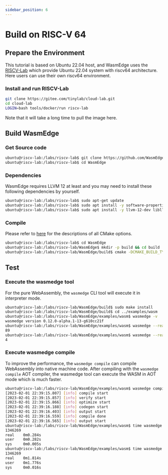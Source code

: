 ```yaml
---
sidebar_position: 6
---
```


# Build on RISC-V 64

## Prepare the Environment

This tutorial is based on Ubuntu 22.04 host, and WasmEdge uses the [RISCV-Lab](https://gitee.com/tinylab/riscv-lab) which provide Ubuntu 22.04 system with riscv64 architecture. Here users can use their own riscv64 environment.

### Install and run RISCV-Lab

```bash
git clone https://gitee.com/tinylab/cloud-lab.git
cd cloud-lab
LOGIN=bash tools/docker/run riscv-lab
```

Note that it will take a long time to pull the image here.

## Build WasmEdge

### Get Source code

```bash
ubuntu@riscv-lab:/labs/riscv-lab$ git clone https://github.com/WasmEdge/WasmEdge.git
ubuntu@riscv-lab:/labs/riscv-lab$ cd WasmEdge
```

### Dependencies

WasmEdge requires LLVM 12 at least and you may need to install these following dependencies by yourself.

```bash
ubuntu@riscv-lab:/labs/riscv-lab$ sudo apt-get update
ubuntu@riscv-lab:/labs/riscv-lab$ sudo apt install -y software-properties-common cmake libboost-all-dev
ubuntu@riscv-lab:/labs/riscv-lab$ sudo apt install -y llvm-12-dev liblld-12-dev
```

### Compile

Please refer to [here](../build_from_src.md#cmake-building-options) for the descriptions of all CMake options.

```bash
ubuntu@riscv-lab:/labs/riscv-lab$ cd WasmEdge
ubuntu@riscv-lab:/labs/riscv-lab/WasmEdge$ mkdir -p build && cd build
ubuntu@riscv-lab:/labs/riscv-lab/WasmEdge/build$ cmake -DCMAKE_BUILD_TYPE=Release .. && make -j
```

## Test

### Execute the wasmedge tool

For the pure WebAssembly, the `wasmedge` CLI tool will execute it in interpreter mode.

```bash
ubuntu@riscv-lab:/labs/riscv-lab/WasmEdge/build$ sudo make install
ubuntu@riscv-lab:/labs/riscv-lab/WasmEdge/build$ cd ../examples/wasm
ubuntu@riscv-lab:/labs/riscv-lab/WasmEdge/examples/wasm$ wasmedge -v
wasmedge version 0.12.0-alpha.1-13-g610cc21f
ubuntu@riscv-lab:/labs/riscv-lab/WasmEdge/examples/wasm$ wasmedge --reactor fibonacci.wasm fib 10
89
ubuntu@riscv-lab:/labs/riscv-lab/WasmEdge/examples/wasm$ wasmedge --reactor add.wasm add 2 2
4
```

### Execute wasmedge compile

To improve the performance, the `wasmedge compile` can compile WebAssembly into native machine code. After compiling with the `wasmedge compile` AOT compiler, the wasmedge tool can execute the WASM in AOT mode which is much faster.

```bash
ubuntu@riscv-lab:/labs/riscv-lab/WasmEdge/examples/wasm$ wasmedge compile fibonacci.wasm fibonacci_aot.wasm
[2023-02-01 22:39:15.807] [info] compile start
[2023-02-01 22:39:15.857] [info] verify start
[2023-02-01 22:39:15.866] [info] optimize start
[2023-02-01 22:39:16.188] [info] codegen start
[2023-02-01 22:39:16.403] [info] output start
[2023-02-01 22:39:16.559] [info] compile done
[2023-02-01 22:39:16.565] [info] output start
ubuntu@riscv-lab:/labs/riscv-lab/WasmEdge/examples/wasm$ time wasmedge --reactor fibonacci_aot.wasm fib 30
1346269
real    0m0.284s
user    0m0.282s
sys     0m0.005s
ubuntu@riscv-lab:/labs/riscv-lab/WasmEdge/examples/wasm$ time wasmedge --reactor fibonacci.wasm fib 30
1346269
real    0m1.814s
user    0m1.776s
sys     0m0.016s
```
